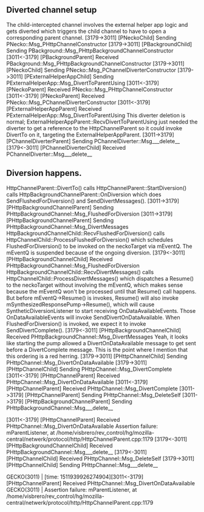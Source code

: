 
## Diverted channel setup
The child-intercepted channel involves the external helper app logic and gets diverted which triggers the child channel to have to open a corresponding parent channel.
[3179->3011] [PNeckoChild] Sending  PNecko::Msg_PHttpChannelConstructor
[3179->3011] [PBackgroundChild] Sending  PBackground::Msg_PHttpBackgroundChannelConstructor
[3011<-3179] [PBackgroundParent] Received  PBackground::Msg_PHttpBackgroundChannelConstructor
[3179->3011] [PNeckoChild] Sending  PNecko::Msg_PChannelDiverterConstructor
[3179->3011] [PExternalHelperAppChild] Sending  PExternalHelperApp::Msg_DivertToParentUsing
[3011<-3179] [PNeckoParent] Received  PNecko::Msg_PHttpChannelConstructor
[3011<-3179] [PNeckoParent] Received  PNecko::Msg_PChannelDiverterConstructor
[3011<-3179] [PExternalHelperAppParent] Received  PExternalHelperApp::Msg_DivertToParentUsing
This diverter deletion is normal; ExternalHelperAppParent::RecvDivertToParentUsing just needed the diverter to get a reference to the HttpChannelParent so it could invoke DivertTo on it, targeting the ExternalHelperAppParent.
[3011->3179] [PChannelDiverterParent] Sending  PChannelDiverter::Msg___delete__
[3179<-3011] [PChannelDiverterChild] Received  PChannelDiverter::Msg___delete__

## Diversion happens.
HttpChannelParent::DivertTo() calls HttpChannelParent::StartDiversion() calls HttpBackgroundChannelParent::OnDiversion which does SendFlushedForDiversion() and SendDivertMessages().
[3011->3179] [PHttpBackgroundChannelParent] Sending  PHttpBackgroundChannel::Msg_FlushedForDiversion
[3011->3179] [PHttpBackgroundChannelParent] Sending  PHttpBackgroundChannel::Msg_DivertMessages
HttpBackgroundChannelChild::RecvFlushedForDiversion() calls HttpChannelChild::ProcessFlushedForDiversion() which schedules FlushedForDiversion() to be invoked on the neckoTarget via mEventQ.  The mEventQ is suspended because of the ongoing diversion.
[3179<-3011] [PHttpBackgroundChannelChild] Received  PHttpBackgroundChannel::Msg_FlushedForDiversion
HttpBackgroundChannelChild::RecvDivertMessages() calls HttpChannelChild::ProcessDivertMessages() which dispatches a Resume() to the neckoTarget without involving the mEventQ, which makes sense because the mEventQ won't be processed until that Resume() call happens.  But before mEventQ->Resume() is invokes, Resume() will also invoke mSynthesizedResponsePump->Resume(), which will cause SyntheticDiversionListener to start receiving OnDataAvailableEvents.  Those OnDataAvailableEvents will invoke SendDivertOnDataAvailable.  When FlushedForDiversion() is invoked, we expect it to invoke SendDivertComplete().
[3179<-3011] [PHttpBackgroundChannelChild] Received  PHttpBackgroundChannel::Msg_DivertMessages
Yeah, it looks like starting the pump allowed a DivertOnDataAvailable message to get sent before a DivertComplete message.  This is the point where I mention that this ordering is a red herring.
[3179->3011] [PHttpChannelChild] Sending  PHttpChannel::Msg_DivertOnDataAvailable
[3179->3011] [PHttpChannelChild] Sending  PHttpChannel::Msg_DivertComplete
[3011<-3179] [PHttpChannelParent] Received  PHttpChannel::Msg_DivertOnDataAvailable
[3011<-3179] [PHttpChannelParent] Received  PHttpChannel::Msg_DivertComplete
[3011->3179] [PHttpChannelParent] Sending  PHttpChannel::Msg_DeleteSelf
[3011->3179] [PHttpBackgroundChannelParent] Sending  PHttpBackgroundChannel::Msg___delete__

[3011<-3179] [PHttpChannelParent] Received  PHttpChannel::Msg_DivertOnDataAvailable
Assertion failure: mParentListener, at /home/visbrero/rev_control/hg/mozilla-central/netwerk/protocol/http/HttpChannelParent.cpp:1179
[3179<-3011] [PHttpBackgroundChannelChild] Received  PHttpBackgroundChannel::Msg___delete__
[3179<-3011] [PHttpChannelChild] Received  PHttpChannel::Msg_DeleteSelf
[3179->3011] [PHttpChannelChild] Sending  PHttpChannel::Msg___delete__



GECKO(3011) | [time: 1511939926274904][3011<-3179] [PHttpChannelParent] Received  PHttpChannel::Msg_DivertOnDataAvailable
GECKO(3011) | Assertion failure: mParentListener, at /home/visbrero/rev_control/hg/mozilla-central/netwerk/protocol/http/HttpChannelParent.cpp:1179
